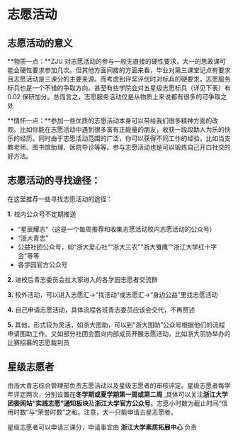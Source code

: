 # **志愿活动**

## **志愿活动的意义**

**物质一点：**ZJU 对志愿活动的参与一般无直接的硬性要求，大一的思政课可能会硬性要求参加几次。但其他方面间接的方面来看，毕业对第三课堂记点有要求且志愿活动是三课分的主要来源。而考虑到评奖评优时对标兵的硬要求，志愿服务标兵也是一个不错的争取方向。甚至有些学院会对五星级志愿标兵（详见下表）有 0.02 保研加分。总而言之，志愿服务活动仅是从物质上来说都有很多的可争取之处

**情怀一点：**参加一些优质的志愿活动本身可以带给我们很多精神方面的改观。比如你能在志愿活动中遇到很多富有正能量的朋友，收获一段段助人为乐的快乐的经历。同时由于志愿活动范围的广泛，你可以获得不同工作的经验，比如当支教老师、图书馆助理、医院导诊等等。参与志愿活动也是可以锻炼自己开口社交的好方法。

## **志愿活动的寻找途径：**

在这里推荐一些寻找志愿活动的途径：

**1.** 校内公众号不定期推送

- “星辰耀志”（这是一个每周推荐和收集志愿活动校内志愿活动的公众号）
- “浙大青志”
- 公益社团公众号，如“浙大爱心社”“浙大三农”“浙大雏鹰”“浙江大学红十字会"等等
- 各学园官方公众号

**2.** 进校后青志委员会拉大家进入的各学园志愿者交流群

**3.** 校外活动，可以进入志愿汇->“找活动”或志愿汇->“身边公益”里找志愿活动

**4.** 自己申请志愿活动，具体流程各班青志委员应该会交代，不再赘述

**5.** 其他，形式较为灵活，如浙大图助，可以到“浙大图助”公众号根据他们的流程申请图助工作。又如部分社团会面向内部成员开展志愿活动，比如浙大羽协举办的比赛招募的志愿裁判员

## **星级志愿者**

由浙大青志综合管理部负责志愿活动以及星级志愿者的审核评定。星级志愿者每学年评定两次，分别设置在**冬学期或夏学期第一周或第二周** ,具体可以关注**浙江大学团委网站“实践志愿”通知板块**及**浙江大学官方公众号**。志愿小时数为截止时间“信用时数”与“荣誉时数”之和。注意，大一只能申请五星志愿者。

星级志愿者可以申请三课分，申请事宜由 **浙江大学素质拓展中心** 负责
